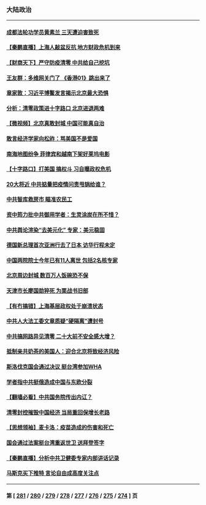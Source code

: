 ### 大陆政治
---
#### [成都法轮功学员黄素兰 三天遭迫害致死](../../pages/ncid277/n13722817.md) 
#### [【秦鹏直播】上海人敲盆反抗 地方财政危机到来](../../pages/ncid277/n13722844.md) 
#### [【财商天下】严守防疫清零 中共给自己挖坑](../../pages/ncid277/n13722723.md) 
#### [王友群：多维网关门了 《香港01》跳出来了](../../pages/ncid277/n13722730.md) 
#### [章家敦：习近平博鳌发言揭示北京最大恐惧](../../pages/ncid277/n13722777.md) 
#### [分析：清零政策进十字路口 北京进退两难](../../pages/ncid277/n13722760.md) 
#### [【微视频】北京真敢封城 中国可能真自治](../../pages/ncid277/n13722598.md) 
#### [敢言经济学家向松祚：骂美国不是爱国](../../pages/ncid277/n13722714.md) 
#### [南海地图纷争 菲律宾和越南下架好莱坞电影](../../pages/ncid277/n13722698.md) 
#### [【十字路口】打美国 搞权斗 习自曝政权危机](../../pages/ncid277/n13722242.md) 
#### [20大将近 中共掂量把疫情问责甩锅给谁？](../../pages/ncid277/n13722687.md) 
#### [中共智库救房市 瞄准农民工](../../pages/ncid277/n13722658.md) 
#### [资中筠力批中共御用学者：生灵涂炭在所不惜？](../../pages/ncid277/n13722601.md) 
#### [中共舆论渲染“去美元化” 专家：美元稳固](../../pages/ncid277/n13722637.md) 
#### [德国新总理首次亚洲行去了日本 访华行程未定](../../pages/ncid277/n13722597.md) 
#### [中国两院院士今年已有11人离世 包括2名核专家](../../pages/ncid277/n13722635.md) 
#### [北京周边封城 数百万人饭碗恐不保](../../pages/ncid277/n13722560.md) 
#### [天津市长廖国勋猝死 为栗战书旧部](../../pages/ncid277/n13722550.md) 
#### [【有冇搞错】上海基层政权处于崩溃状态](../../pages/ncid277/n13722253.md) 
#### [中共人大法工委文章质疑“硬隔离”遭封号](../../pages/ncid277/n13722450.md) 
#### [中共搞网路异见清零 二十大前不安全感大增？](../../pages/ncid277/n13722384.md) 
#### [抵制亲共奶茶的美国人：迎合北京将致经济风险](../../pages/ncid277/n13722361.md) 
#### [斯洛伐克国会通过决议 挺台湾参加WHA](../../pages/ncid277/n13722284.md) 
#### [学者指中共挺俄造成中国与东欧分裂](../../pages/ncid277/n13722249.md) 
#### [【翻墙必看】中共国务院传出内讧？](../../pages/ncid277/n13722135.md) 
#### [清零封控摧毁中国经济 当局重回保增长老路](../../pages/ncid277/n13721951.md) 
#### [【思想领袖】麦卡洛：疫苗造成的伤害和死亡](../../pages/ncid277/n13717071.md) 
#### [国会通过法案挺台湾重返世卫 送拜登签字](../../pages/ncid277/n13722043.md) 
#### [【秦鹏直播】分析中共卫健委专家内部讲话记录](../../pages/ncid277/n13722036.md) 
#### [马斯克买下推特 言论自由成高度关注点](../../pages/ncid277/n13722017.md) 

---
#### 第 [ [281](./281.md) / [280](./280.md) / [279](./279.md) / [278](./278.md) / [277](./277.md) / [276](./276.md) / [275](./275.md) / [274](./274.md) ] 页
